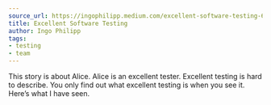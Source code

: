 ```yaml
---
source_url: https://ingophilipp.medium.com/excellent-software-testing-6e0fd8f3e11e
title: Excellent Software Testing
author: Ingo Philipp
tags:
- testing
- team
---
```


This story is about Alice. Alice is an excellent tester. Excellent testing is hard to describe. You only find out what excellent testing is when you see it. Here’s what I have seen.
